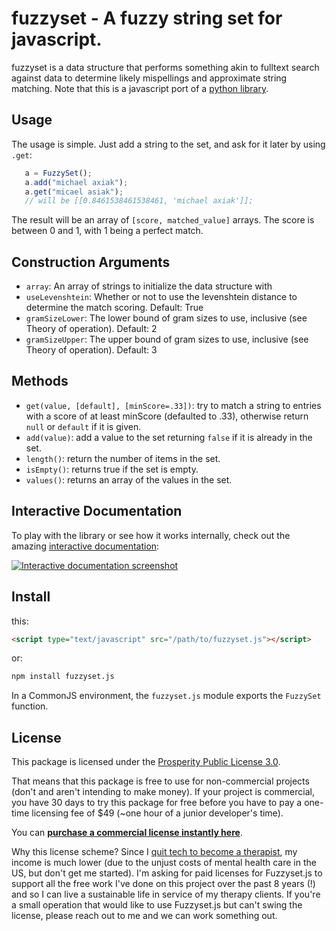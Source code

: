 fuzzyset - A fuzzy string set for javascript.
=============================================

fuzzyset is a data structure that performs something akin to fulltext search
against data to determine likely mispellings and approximate string matching.
Note that this is a javascript port of a [python library](https://github.com/axiak/fuzzyset).

Usage
-----

The usage is simple. Just add a string to the set, and ask for it later
by using ``.get``:
```js
   a = FuzzySet();
   a.add("michael axiak");
   a.get("micael asiak");
   // will be [[0.8461538461538461, 'michael axiak']];
```
The result will be an array of ``[score, matched_value]`` arrays.
The score is between 0 and 1, with 1 being a perfect match.

Construction Arguments
----------------------

 - `array`: An array of strings to initialize the data structure with
 - `useLevenshtein`: Whether or not to use the levenshtein distance to determine the match scoring. Default: True
 - `gramSizeLower`: The lower bound of gram sizes to use, inclusive (see Theory of operation). Default: 2
 - `gramSizeUpper`: The upper bound of gram sizes to use, inclusive (see Theory of operation). Default: 3

Methods
-------

 - `get(value, [default], [minScore=.33])`: try to match a string to entries with a score of at least minScore (defaulted to .33), otherwise return `null` or `default` if it is given.
 - `add(value)`: add a value to the set returning `false` if it is already in the set.
 - `length()`: return the number of items in the set.
 - `isEmpty()`: returns true if the set is empty.
 - `values()`: returns an array of the values in the set.

Interactive Documentation
-------------------------

To play with the library or see how it works internally, check out the amazing [interactive documentation](http://glench.github.io/fuzzyset.js/ui/):

[![Interactive documentation screenshot](https://gallery.tinyletterapp.com/99afc5bd8aa788ae26037984e2d46fa0400db41f/images/5282d548-76ff-42dc-861e-e3a4337b5e8b.png)](http://glench.github.io/fuzzyset.js/ui/)

Install
--------
this:

```html
<script type="text/javascript" src="/path/to/fuzzyset.js"></script>
```
or:

```bash
npm install fuzzyset.js
```
In a CommonJS environment, the `fuzzyset.js` module exports the `FuzzySet` function.

License
-------

This package is licensed under the [Prosperity Public License 3.0](LICENSE.md).

That means that this package is free to use for non-commercial projects (don't and aren't intending to make money). If your project is commercial, you have 30 days to try this package for free before you have to pay a one-time licensing fee of $49 (~one hour of a junior developer's time).

You can **<a href="https://licensezero.com/offers/562c0ffe-df98-4348-87b7-e60e3c37c534#buy">purchase a commercial license instantly here</a>**.

Why this license scheme? Since I [quit tech to become a therapist](http://glench.com/WhyIQuitTechAndBecameATherapist/), my income is much lower (due to the unjust costs of mental health care in the US, but don't get me started). I'm asking for paid licenses for Fuzzyset.js to support all the free work I've done on this project over the past 8 years (!) and so I can live a sustainable life in service of my therapy clients. If you're a small operation that would like to use Fuzzyset.js but can't swing the license, please reach out to me and we can work something out.
